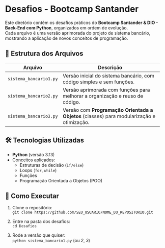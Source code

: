 # Desafios - Bootcamp Santander

Este diretório contém os desafios práticos do **Bootcamp Santander & DIO - Back-End com Python**, organizados em ordem de evolução.  
Cada arquivo é uma versão aprimorada do projeto de sistema bancário, mostrando a aplicação de novos conceitos de programação.

## 📂 Estrutura dos Arquivos

| Arquivo                     | Descrição |
|-----------------------------|-----------|
| `sistema_bancario1.py`    | Versão inicial do sistema bancário, com código simples e sem funções. |
| `sistema_bancario2.py`    | Versão aprimorada com funções para melhorar a organização e reuso de código. |
| `sistema_bancario3.py`    | Versão com **Programação Orientada a Objetos** (classes) para modularização e otimização. |

## 🛠 Tecnologias Utilizadas
- **Python** (versão 3.13)
- Conceitos aplicados:
  - Estruturas de decisão (`if/else`)
  - Loops (`for`, `while`)
  - Funções
  - Programação Orientada a Objetos (POO)
  
## 🚀 Como Executar

1. Clone o repositório:  
   `git clone https://github.com/SEU_USUARIO/NOME_DO_REPOSITORIO.git`

2. Entre na pasta dos desafios:  
   `cd Desafios`

3. Rode a versão que quiser:  
   `python sistema_bancario1.py` (ou _2_, _3_)
